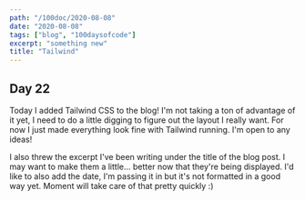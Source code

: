 ```yaml
---
path: "/100doc/2020-08-08"
date: "2020-08-08"
tags: ["blog", "100daysofcode"]
excerpt: "something new"
title: "Tailwind"
---
```


## Day 22

Today I added Tailwind CSS to the blog! I'm not taking a ton of advantage of it yet, I need to do a little digging to figure out the layout I really want. For now I just made everything look fine with Tailwind running. I'm open to any ideas!

I also threw the excerpt I've been writing under the title of the blog post. I may want to make them a little... better now that they're being displayed. I'd like to also add the date, I'm passing it in but it's not formatted in a good way yet. Moment will take care of that pretty quickly :)
